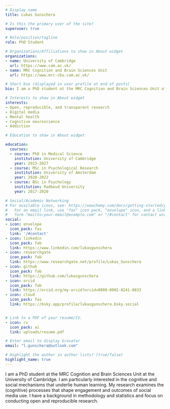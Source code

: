 ```yaml
---
# Display name
title: Lukas Gunschera

# Is this the primary user of the site?
superuser: true

# Role/position/tagline
role: PhD Student

# Organizations/Affiliations to show in About widget
organizations:
- name: University of Cambridge
  url: https://www.cam.ac.uk/
- name: MRC Cognition and Brain Sciences Unit
  url: https://www.mrc-cbu.cam.ac.uk/

# Short bio (displayed in user profile at end of posts)
bio: I am a PhD student at the MRC Cognition and Brain Sciences Unit at the University of Cambridge. I am particularly interested in the cognitive and social mechanisms that underlie engagement and outcomes of social media use. My research uses a combination of longitudinal and computational approaches to examining the (cognitive) mechanisms implicated in social media use and mental health. I have a background in methodology and statistics and focus on conducting open and reproducible research. 

# Interests to show in About widget
interests:
- Open, reproducible, and transparent research
- Digital media 
- Mental health
- Cognitive neuroscience
- Addiction

# Education to show in About widget

education:
  courses:
  - course: PhD in Medical Science
    institution: University of Cambridge
    year: 2023-2027
  - course: MSc in Psychological Research
    institution: University of Amsterdam
    year: 2020-2022
  - course: BSc in Psychology
    institution: Radboud University
    year: 2017-2020

# Social/Academic Networking
# For available icons, see: https://wowchemy.com/docs/getting-started/page-builder/#icons
#   For an email link, use "fas" icon pack, "envelope" icon, and a link in the
#   form "mailto:your-email@example.com" or "/#contact" for contact widget.
social:
- icon: envelope
  icon_pack: fas
  link: '/#contact'
- icon: linkedin
  icon_pack: fab
  link: https://www.linkedin.com/lukasgunschera
- icon: researchgate
  icon_pack: fab
  link: https://www.researchgate.net/profile/Lukas_Gunschera
- icon: github
  icon_pack: fab
  link: https://github.com/lukasgunschera
- icon: orcid
  icon_pack: fab
  link: https://orcid.org/my-orcid?orcid=0000-0002-8241-0833
- icon: cloud
  icon_pack: fas
  link: https://bsky.app/profile/lukasgunschera.bsky.social


# Link to a PDF of your resume/CV.
- icon: cv
  icon_pack: ai
  link: uploads/resume.pdf

# Enter email to display Gravatar
email: "l.gunschera@outlook.com"

# Highlight the author in author lists? (true/false)
highlight_name: true
---
```


I am a PhD student at the MRC Cognition and Brain Sciences Unit at the University of Cambridge. I am particularly interested in the cognitive and social mechanisms that underlie human learning. My research examines the (cognitive) processes that shape engagement and outcomes of social media use. I have a background in methodology and statistics and focus on conducting open and reproducible research.